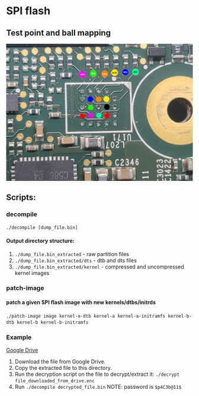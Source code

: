 # SPI flash

## Test point and ball mapping
![Pinout](https://github.com/doitaljosh/tesla-hw25-reverse-engineering/blob/main/spi-flash/hw25-qspi-test-points.jpg)

## Scripts:

### decompile
```./decompile [dump_file.bin]```
#### Output directory structure:
1. `./dump_file.bin_extracted` - raw partition files
2. `./dump_file.bin_extracted/dts` - dtb and dts files
3. `./dump_file.bin_extracted/kernel` - compressed and uncompressed kernel images

### patch-image
#### patch a given SPI flash image with new kernels/dtbs/initrds
```./patch-image image kernel-a-dtb kernel-a kernel-a-initramfs kernel-b-dtb kernel-b kernel-b-initramfs```

### Example
[Google Drive](https://drive.google.com/file/d/19GVI92Pjh3grQjPpLlgB7n6iioEYzzW4/view?usp=share_link)
1. Download the file from Google Drive.
2. Copy the extracted file to this directory.
3. Run the decryption script on the file to decrypt/extract it: ```./decrypt file_downloaded_from_drive.enc```
4. Run ```./decompile decrypted_file.bin```
NOTE: password is ```$p4C3b@11$```
